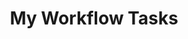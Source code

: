 ---
layout: "redirect"
redirect: "/docs/my-user-account/workflow-tasks/tasks-assigned-to-me.html"
title: "My Workflow Tasks"
mainPage: false
weight: 3
---
